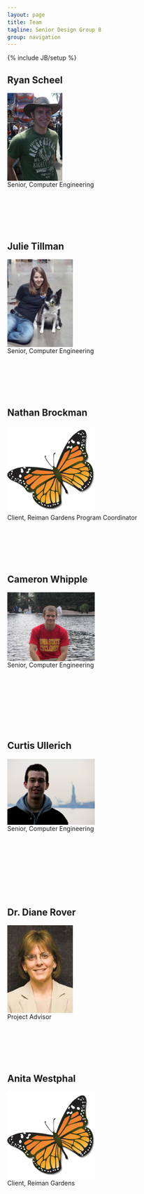```yaml
---
layout: page
title: Team
tagline: Senior Design Group 8
group: navigation
---
```

{% include JB/setup %}

<style>
  img {
    max-width: 200px; 
    max-height:200px; 
    display:block; 
   /* border: 1px solid black;*/
  }
  .cont {
    display:block;
    height: 350px;
    width: 300px;
  }
</style>

<div class="row">
  <div class="span6">
    <div class="cont">
    <h2>Ryan Scheel</h2>
      <img src="img/ryan.jpg"/>
      Senior, Computer Engineering
    </div>
    <div class="cont">
    <h2>Julie Tillman</h2>
      <img src="img/julie.jpg"/>
      Senior, Computer Engineering
    </div>
    <div class="cont">
    <h2>Nathan Brockman</h2>
      <img src="img/monarch.png"/>
      Client, Reiman Gardens Program Coordinator
    </div>
  </div>
  <div class="span6">
    <div class="cont">
    <h2>Cameron Whipple</h2>
      <img src="img/cameron.jpg"/>
      Senior, Computer Engineering
    </div>
    <div class="cont">
    <h2>Curtis Ullerich</h2>
      <img src="img/curtis.jpg"/>
      Senior, Computer Engineering
    </div>
    <div class="cont">
    <h2>Dr. Diane Rover</h2>
      <img src="img/diane.jpg"/>
      Project Advisor
    </div> 
  </div>
  <div class="span6">
    <div class="cont">
      <h2>Anita Westphal</h2>
      <img src="img/monarch.png"/>
      Client, Reiman Gardens
    </div>
    <div class="cont">
    </div>
  </div>
</div>

